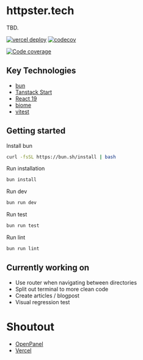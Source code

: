 # httpster.tech

TBD.

[![vercel deploy](https://deploy-badge.vercel.app/?url=https://httpster.tech&name=vercel)](https://httpster.tech)
[![codecov](https://codecov.io/github/viktorlarsson/httpster.tech/graph/badge.svg?token=YPMHYLOIKS)](https://codecov.io/github/viktorlarsson/httpster.tech)




[![Code coverage](https://codecov.io/github/viktorlarsson/httpster.tech/graphs/tree.svg?token=YPMHYLOIKS)](https://codecov.io/github/viktorlarsson/httpster.tech)


## Key Technologies

- [bun](https://bun.sh/)
- [Tanstack Start](https://tanstack.com/start/latest)
- [React 19](https://react.dev/)
- [biome](https://biomejs.dev/)
- [vitest](https://vitest.dev/)

## Getting started

Install bun 

```bash
curl -fsSL https://bun.sh/install | bash
```

Run installation
```bash
bun install
```

Run dev
```bash
bun run dev
```

Run test
```bash
bun run test
```

Run lint
```bash
bun run lint
```

## Currently working on
- Use router when navigating between directories
- Split out terminal to more clean code
- Create articles / blogpost
- Visual regression test

# Shoutout

- [OpenPanel](https://openpanel.dev)
- [Vercel](https://vercel.com)